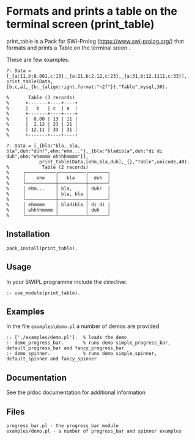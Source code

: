 # Formats and prints a table on the terminal screen (print_table)

print_table is a Pack for SWI-Prolog (https://www.swi-prolog.org/) that formats and prints a Table on the terminal sreen
. 

These are few examples: 
```swipl
?- Data = [_{a:11,b:0.001,c:13},_{a:21,b:2.12,c:23},_{a:31,b:12.1111,c:33}],                                                             print_table(Data,[b,c,a],_{b:_{align:right,format:"~2f"}},"Table",mysql,30).

%       Table (3 records) 
%      +-------+----+----+
%      |   b   | c  | a  |
%      +-------+----+----+
%      |  0.00 | 13 | 11 |
%      |  2.12 | 23 | 21 |
%      | 12.11 | 33 | 31 |
%      +-------+----+----+
```

```swipl
?- Data = [_{bla:"bla, bla, bla",duh:"duh!",ehm:"ehm..."},_{bla:"bladibla",duh:"di di duh",ehm:"ehmmmm ehhhhmmmm"}],
			print_table(Data,[ehm,bla,duh],_{},"Table",unicode,40).
%            Table (2 records)        
%     ┌───────────┌──────────┌───────┐
%     │    ehm    │   bla    │  duh  │
%     └───────────┼──────────┼───────┘
%     │ ehm...    │ bla,     │ duh!  │
%     │           │ bla, bla │       │
%     └───────────┼──────────┼───────┘
%     │ ehmmmm    │ bladibla │ di di │
%     │ ehhhhmmmm │          │ duh   │
%     └───────────┴──────────┴───────┘
```

## Installation

```swipl
pack_install(print_table).
```
## Usage

In your SWIPL programme include the directive: 

```swipl
:- use_module(print_table).
```

## Examples

In the file `examples\demo.pl` a number of demos are provided 

```swipl
:- ['./examples/demo.pl']. 	% loads the demo
:- demo_progress_bar.		% runs demo simple_progress_bar, default_progress_bar and fancy_progress_bar
:- demo_spinner.			% runs demo simple_spinner, default_spinner and fancy_spinner
```

## Documentation

See the pldoc documentation for additional information

## Files

```
progress_bar.pl - the progress_bar module
examples/demo.pl - a number of progress_bar and spinner examples
```

